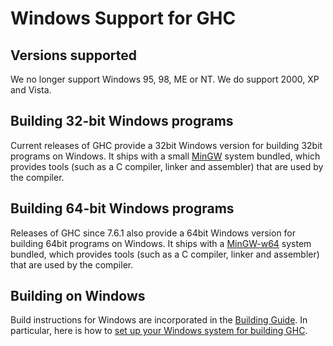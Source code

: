 # Windows Support for GHC


## Versions supported



We no longer support Windows 95, 98, ME or NT. We do support 2000, XP and Vista.


## Building 32-bit Windows programs



Current releases of GHC provide a 32bit Windows version for building 32bit programs on Windows. It ships with a small [
MinGW](http://mingw.org/) system bundled, which provides tools (such as a C compiler, linker and assembler) that are used by the compiler.


## Building 64-bit Windows programs



Releases of GHC since 7.6.1 also provide a 64bit Windows version for building 64bit programs on Windows. It ships with a [
MinGW-w64](http://mingw-w64.sourceforge.net/) system bundled, which provides tools (such as a C compiler, linker and assembler) that are used by the compiler.


## Building on Windows



Build instructions for Windows are incorporated in the [Building Guide](building).  In particular, here is how to [set up your Windows system for building GHC](building/preparation/windows).


